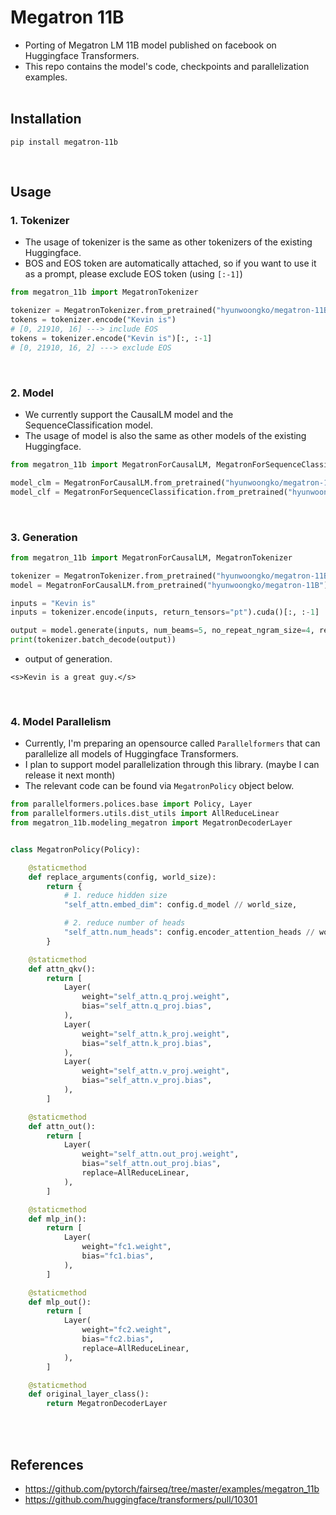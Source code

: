 # Megatron 11B
- Porting of Megatron LM 11B model published on facebook on Huggingface Transformers.
- This repo contains the model's code, checkpoints and parallelization examples.
  <br><br>

## Installation
```console
pip install megatron-11b
```
<br>

## Usage
### 1. Tokenizer
- The usage of tokenizer is the same as other tokenizers of the existing Huggingface.
- BOS and EOS token are automatically attached, so if you want to use it as a prompt, please exclude EOS token (using `[:-1]`)
```python
from megatron_11b import MegatronTokenizer

tokenizer = MegatronTokenizer.from_pretrained("hyunwoongko/megatron-11B")
tokens = tokenizer.encode("Kevin is")
# [0, 21910, 16] ---> include EOS
tokens = tokenizer.encode("Kevin is")[:, :-1]
# [0, 21910, 16, 2] ---> exclude EOS
```
<br>

### 2. Model
- We currently support the CausalLM model and the SequenceClassification model.
- The usage of model is also the same as other models of the existing Huggingface.

```python
from megatron_11b import MegatronForCausalLM, MegatronForSequenceClassification

model_clm = MegatronForCausalLM.from_pretrained("hyunwoongko/megatron-11B")
model_clf = MegatronForSequenceClassification.from_pretrained("hyunwoongko/megatron-11B")
```
<br>


### 3. Generation
```python
from megatron_11b import MegatronForCausalLM, MegatronTokenizer

tokenizer = MegatronTokenizer.from_pretrained("hyunwoongko/megatron-11B")
model = MegatronForCausalLM.from_pretrained("hyunwoongko/megatron-11B").half().cuda()

inputs = "Kevin is"
inputs = tokenizer.encode(inputs, return_tensors="pt").cuda()[:, :-1]  # exclude EOS

output = model.generate(inputs, num_beams=5, no_repeat_ngram_size=4, repetition_penalty=1.2)
print(tokenizer.batch_decode(output))
```
- output of generation.
```
<s>Kevin is a great guy.</s>
```
<br>

### 4. Model Parallelism
- Currently, I'm preparing an opensource called `Parallelformers` that can parallelize all models of Huggingface Transformers. 
- I plan to support model parallelization through this library. (maybe I can release it next month)
- The relevant code can be found via `MegatronPolicy` object below.
```python
from parallelformers.polices.base import Policy, Layer
from parallelformers.utils.dist_utils import AllReduceLinear
from megatron_11b.modeling_megatron import MegatronDecoderLayer


class MegatronPolicy(Policy):

    @staticmethod
    def replace_arguments(config, world_size):
        return {
            # 1. reduce hidden size
            "self_attn.embed_dim": config.d_model // world_size,

            # 2. reduce number of heads
            "self_attn.num_heads": config.encoder_attention_heads // world_size,
        }

    @staticmethod
    def attn_qkv():
        return [
            Layer(
                weight="self_attn.q_proj.weight",
                bias="self_attn.q_proj.bias",
            ),
            Layer(
                weight="self_attn.k_proj.weight",
                bias="self_attn.k_proj.bias",
            ),
            Layer(
                weight="self_attn.v_proj.weight",
                bias="self_attn.v_proj.bias",
            ),
        ]

    @staticmethod
    def attn_out():
        return [
            Layer(
                weight="self_attn.out_proj.weight",
                bias="self_attn.out_proj.bias",
                replace=AllReduceLinear,
            ),
        ]

    @staticmethod
    def mlp_in():
        return [
            Layer(
                weight="fc1.weight",
                bias="fc1.bias",
            ),
        ]

    @staticmethod
    def mlp_out():
        return [
            Layer(
                weight="fc2.weight",
                bias="fc2.bias",
                replace=AllReduceLinear,
            ),
        ]

    @staticmethod
    def original_layer_class():
        return MegatronDecoderLayer
```
<br><br>


## References
- https://github.com/pytorch/fairseq/tree/master/examples/megatron_11b
- https://github.com/huggingface/transformers/pull/10301
